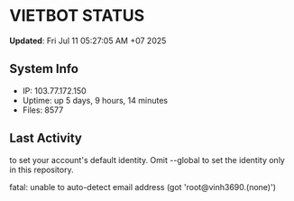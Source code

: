 # VIETBOT STATUS
**Updated**: Fri Jul 11 05:27:05 AM +07 2025

## System Info
- IP: 103.77.172.150
- Uptime: up 5 days, 9 hours, 14 minutes
- Files: 8577

## Last Activity

to set your account's default identity.
Omit --global to set the identity only in this repository.

fatal: unable to auto-detect email address (got 'root@vinh3690.(none)')
